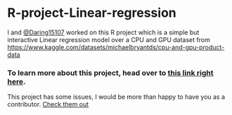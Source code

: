 # R-project-Linear-regression
I and [@Daring15107](https://github.com/Daring15107) worked on this R project which is a simple but interactive Linear regression model over a CPU and GPU dataset from https://www.kaggle.com/datasets/michaelbryantds/cpu-and-gpu-product-data



### To learn more about this project, head over to [this link right here](https://docs.google.com/document/d/1scNLKdHnTqwViSerfJdffKqkwGKUxLTyydWmMlfh0Qw/edit?usp=sharing).

This project has some issues, I would be more than happy to have you as a contributor. [Check them out](https://github.com/bh-divyansh/R-project-Linear-regression/issues)
